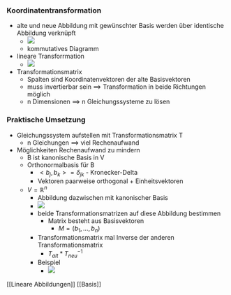 ### Koordinatentransformation
+ alte und neue Abbildung mit gewünschter Basis werden über identische Abbildung verknüpft
	+ ![](../../z_images/Pasted%20image%2020211204154219.png)
	+ kommutatives Diagramm
+ lineare Transforrmation
	+ ![](../../z_images/Pasted%20image%2020211204155133.png)
+ Transformationsmatrix
	+ Spalten sind Koordinatenvektoren der alte Basisvektoren
	+ muss invertierbar sein ==> Transformation in beide Richtungen möglich
	+ n Dimensionen ==> n Gleichungssysteme zu lösen

### Praktische Umsetzung
+ Gleichungssystem aufstellen mit Transformationsmatrix T
	+ n Gleichungen ==> viel Rechenaufwand
+ Möglichkeiten Rechenaufwand zu mindern
	+ B ist kanonische Basis in V
	+ Orthonormalbasis für B
		+ $<b_j, b_k>=δ_{jk}$ - Kronecker-Delta
		+ Vektoren paarweise orthogonal + Einheitsvektoren
	+ $V=ℝ^n$
		+ Abbildung dazwischen mit kanonischer Basis
		+ ![](../../z_images/Pasted%20image%2020211204161531.png)
		+ beide Transformationsmatrizen auf diese Abbildung bestimmen
			+ Matrix besteht aus Basisvektoren
				+ $M=(b_1,...,b_n)$
		+ Transformationsmatrix mal Inverse der anderen Transformationsmatrix
			+ $T_{alt} * T_{neu}^{-1}$
		+ Beispiel
			+ ![](../../z_images/Pasted%20image%2020211204163106.png)

[[Lineare Abbildungen]] [[Basis]]